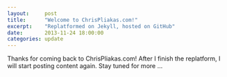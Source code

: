 ```yaml
---
layout:     post
title:      "Welcome to ChrisPliakas.com!"
excerpt:    "Replatformed on Jekyll, hosted on GitHub"
date:       2013-11-24 18:00:00
categories: update
---
```


Thanks for coming back to ChrisPliakas.com! After I finish the replatform, I will start posting content again. Stay tuned for more ...
